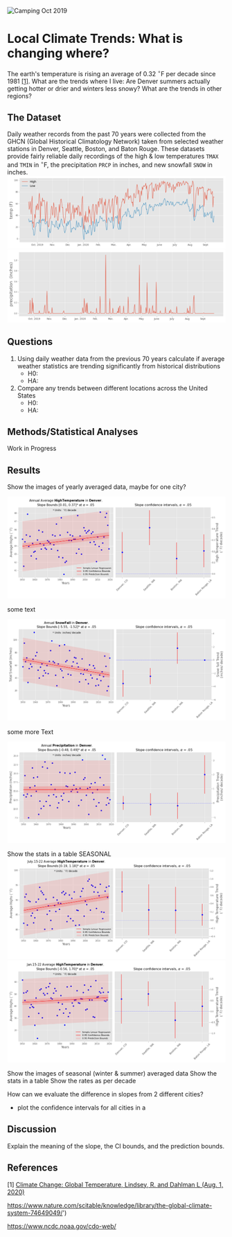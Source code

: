 ![Camping Oct 2019](Report_Images/Big_Meadows_RMNP_crop.png)

# Local Climate Trends: What is changing where?

The earth's temperature is rising an average of 0.32 $^\circ$F per decade since 1981 [[1]](#1).  What are the trends where I live:  Are Denver summers actually getting hotter or drier and winters less snowy?  What are the trends in other regions?

## The Dataset
Daily weather records from the past 70 years were collected from the GHCN (Global Historical Climatology Network) taken from selected weather stations in Denver, Seattle, Boston, and Baton Rouge. These datasets provide fairly reliable daily recordings of the high & low temperatures ```TMAX``` and ```TMIN``` in $^\circ$F, the precipitation ```PRCP``` in inches, and new snowfall ```SNOW``` in inches.
![image](images/Temp_2020.png)
![image](images/Prec_2020.png)


## Questions
1. Using daily weather data from the previous 70 years calculate if average weather statistics are trending significantly from historical distributions
    - H0:
    - HA:    
2. Compare any trends between different locations across the United States
    - H0:
    - HA:
## Methods/Statistical Analyses
Work in Progress

## Results
Show the images of yearly averaged data, maybe for one city?

![Denver SNOW plot](src/Denver_TMAX_annual_both.png)

some text

![SNOW Annual plot](src/Denver_SNOW_annual_both.png)


some more Text

![PRCP Annual plot](src/Denver_PRCP_annual_both.png)

Show the stats in a table
SEASONAL
![TMAX summer plot](src/Denver_TMAX_summer_both.png)
![TMAX winter plot](src/Denver_TMAX_winter_both.png)

Show the images of seasonal (winter & summer) averaged data
Show the stats in a table
Show the rates as per decade

How can we evaluate the difference in slopes from 2 different cities?
- plot the confidence intervals for all cities in a 

## Discussion
Explain the meaning of the slope, the CI bounds, and the prediction bounds. 





## References
<a id="1">[1]</a> 
[Climate Change: Global Temperature, Lindsey, R. and Dahlman L (Aug. 1, 2020)]('https://www.climate.gov/news-features/understanding-climate/climate-change-global-temperature)

https://www.nature.com/scitable/knowledge/library/the-global-climate-system-74649049/')

https://www.ncdc.noaa.gov/cdo-web/
